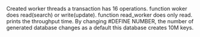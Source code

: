 Created worker threads a transaction has 16 operations. function woker does read(search) or write(update).
function read_worker does only read. prints the throughput time. By changing #DEFINE NUMBER, the number of generated database changes as a default this database creates
10M keys.
